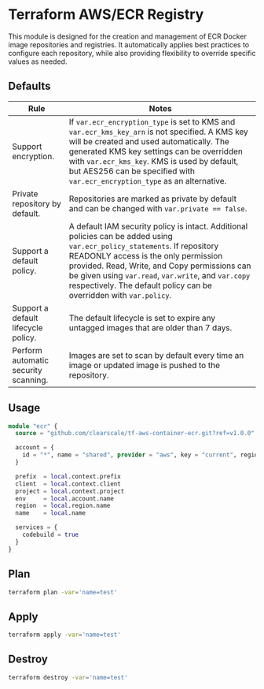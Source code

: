 # Terraform AWS/ECR Registry

This module is designed for the creation and management of ECR Docker image repositories and registries. It automatically applies best practices to configure each repository, while also providing flexibility to override specific values as needed.

## Defaults

| Rule                                      | Notes                                                                                                                                                                                                                                                                                             |
|-------------------------------------------|---------------------------------------------------------------------------------------------------------------------------------------------------------------------------------------------------------------------------------------------------------------------------------------------------|
| Support encryption.                       | If `var.ecr_encryption_type` is set to KMS and `var.ecr_kms_key_arn` is not specified. A KMS key will be created and used automatically. The generated KMS key settings can be overridden with `var.ecr_kms_key`. KMS is used by default, but AES256 can be specified with `var.ecr_encryption_type` as an alternative. |
| Private repository by default.            | Repositories are marked as private by default and can be changed with `var.private == false`.                                                                                                                                                                                                      |
| Support a default policy.                 | A default IAM security policy is intact. Additional policies can be added using `var.ecr_policy_statements`. If repository READONLY access is the only permission provided. Read, Write, and Copy permissions can be given using `var.read`, `var.write`, and `var.copy` respectively. The default policy can be overridden with `var.policy`.                    |
| Support a default lifecycle policy.       | The default lifecycle is set to expire any untagged images that are older than 7 days.                                                                                                                                                                                                             |
| Perform automatic security scanning.      | Images are set to scan by default every time an image or updated image is pushed to the repository.                                                                                                                                                                                                |
## Usage

```terraform
module "ecr" {
  source = "github.com/clearscale/tf-aws-container-ecr.git?ref=v1.0.0"

  account = {
    id = "*", name = "shared", provider = "aws", key = "current", region = "us-east-1"
  }

  prefix  = local.context.prefix
  client  = local.context.client
  project = local.context.project
  env     = local.account.name
  region  = local.region.name
  name    = local.name

  services = {
    codebuild = true
  }
}
```

## Plan

```bash
terraform plan -var='name=test'
```

## Apply

```bash
terraform apply -var='name=test'
```

## Destroy

```bash
terraform destroy -var='name=test'
```